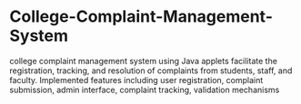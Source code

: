 # College-Complaint-Management-System
college complaint management system using Java applets
facilitate the registration, tracking, and resolution of complaints from students, staff, and faculty.
Implemented features including user registration, complaint submission, admin interface, complaint tracking, validation mechanisms 

